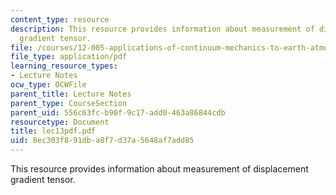 ```yaml
---
content_type: resource
description: This resource provides information about measurement of displacement
  gradient tensor.
file: /courses/12-005-applications-of-continuum-mechanics-to-earth-atmospheric-and-planetary-sciences-spring-2006/8ec303f891dba8f7d37a5648af7add85_lec13pdf.pdf
file_type: application/pdf
learning_resource_types:
- Lecture Notes
ocw_type: OCWFile
parent_title: Lecture Notes
parent_type: CourseSection
parent_uid: 556c63fc-b90f-9c17-add0-463a86844cdb
resourcetype: Document
title: lec13pdf.pdf
uid: 8ec303f8-91db-a8f7-d37a-5648af7add85
---
```

This resource provides information about measurement of displacement gradient tensor.

